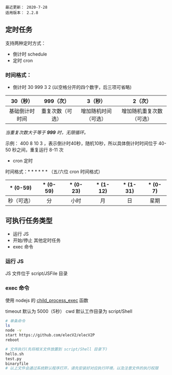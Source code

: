 ```
最近更新： 2020-7-28
适用版本： 2.2.8
```

## 定时任务

支持两种定时方式：
- 倒计时 schedule
- 定时 cron

### 时间格式：

- 倒计时 30 999 3 2  (以空格分开的四个数字，后三项可省略)

|     30（秒）      |     999（次）   |      3（秒）         |       2（次）       
:-----------------: | :-------------: | :------------------: | :------------------:
|  基础倒计时时间   | 重复次数（可选）| 增加随机时间（可选） | 增加随机重复次数（可选）  

*当重复次数大于等于 **999** 时，无限循环。*

示例： 400 8 10 3 ，表示倒计时40秒，随机10秒，所以具体倒计时时间位于 40-50 秒之间，重复运行 8-11 次

- cron 定时 

时间格式：* * * * * * （五/六位 cron 时间格式）

|   * (0-59)   |  * (0-59)  |  * (0-23)  |  * (1-12)  |  * (1-31)  |  * (0-7)      
:------------: | :--------: | :--------: | :--------: | :--------: | :---------:
|  秒（可选）  |    分      |    小时    |      月    |     日     |    星期


## 可执行任务类型

- 运行 JS
- 开始/停止 其他定时任务
- exec 命令

### 运行 JS

JS 文件位于 script/JSFile 目录

### exec 命令

使用 nodejs 的 [child_process_exec](https://nodejs.org/api/child_process.html#child_process_child_process_exec_command_options_callback) 函数

timeout 默认为 5000（5秒）
cwd 默认工作目录为 script/Shell

``` sh 示例命令
# 单条命令
ls
node -v
start https://github.com/elecV2/elecV2P
reboot

# 文件执行(先将相关文件放置到 script/Shell 目录下)
hello.sh
test.py
binaryfile
# 以上文件会通过系统默认程序打开，请先安装好对应执行环境，以及注意文件的执行权限
```